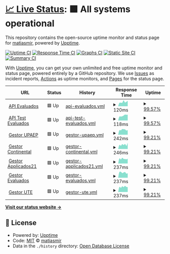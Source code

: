 # [📈 Live Status](https://status.e-valuados.com): <!--live status--> **🟩 All systems operational**

This repository contains the open-source uptime monitor and status page for [matiasmir](https://status.e-valuados.com), powered by [Upptime](https://github.com/upptime/upptime).

[![Uptime CI](https://github.com/matiasmir/status/workflows/Uptime%20CI/badge.svg)](https://github.com/matiasmir/status/actions?query=workflow%3A%22Uptime+CI%22)
[![Response Time CI](https://github.com/matiasmir/status/workflows/Response%20Time%20CI/badge.svg)](https://github.com/matiasmir/status/actions?query=workflow%3A%22Response+Time+CI%22)
[![Graphs CI](https://github.com/matiasmir/status/workflows/Graphs%20CI/badge.svg)](https://github.com/matiasmir/status/actions?query=workflow%3A%22Graphs+CI%22)
[![Static Site CI](https://github.com/matiasmir/status/workflows/Static%20Site%20CI/badge.svg)](https://github.com/matiasmir/status/actions?query=workflow%3A%22Static+Site+CI%22)
[![Summary CI](https://github.com/matiasmir/status/workflows/Summary%20CI/badge.svg)](https://github.com/matiasmir/status/actions?query=workflow%3A%22Summary+CI%22)

With [Upptime](https://upptime.js.org), you can get your own unlimited and free uptime monitor and status page, powered entirely by a GitHub repository. We use [Issues](https://github.com/matiasmir/status/issues) as incident reports, [Actions](https://github.com/matiasmir/status/actions) as uptime monitors, and [Pages](https://status.e-valuados.com) for the status page.

<!--start: status pages-->
<!-- This summary is generated by Upptime (https://github.com/upptime/upptime) -->
<!-- Do not edit this manually, your changes will be overwritten -->
<!-- prettier-ignore -->
| URL | Status | History | Response Time | Uptime |
| --- | ------ | ------- | ------------- | ------ |
| <img alt="" src="https://favicons.githubusercontent.com/api.e-valuados.com" height="13"> [API Evaluados](https://api.e-valuados.com/v1/health) | 🟩 Up | [api-evaluados.yml](https://github.com/matiasmir/status/commits/HEAD/history/api-evaluados.yml) | <details><summary><img alt="Response time graph" src="./graphs/api-evaluados/response-time-week.png" height="20"> 120ms</summary><br><a href="https://status.e-valuados.com/history/api-evaluados"><img alt="Response time 118" src="https://img.shields.io/endpoint?url=https%3A%2F%2Fraw.githubusercontent.com%2Fmatiasmir%2Fstatus%2FHEAD%2Fapi%2Fapi-evaluados%2Fresponse-time.json"></a><br><a href="https://status.e-valuados.com/history/api-evaluados"><img alt="24-hour response time 138" src="https://img.shields.io/endpoint?url=https%3A%2F%2Fraw.githubusercontent.com%2Fmatiasmir%2Fstatus%2FHEAD%2Fapi%2Fapi-evaluados%2Fresponse-time-day.json"></a><br><a href="https://status.e-valuados.com/history/api-evaluados"><img alt="7-day response time 120" src="https://img.shields.io/endpoint?url=https%3A%2F%2Fraw.githubusercontent.com%2Fmatiasmir%2Fstatus%2FHEAD%2Fapi%2Fapi-evaluados%2Fresponse-time-week.json"></a><br><a href="https://status.e-valuados.com/history/api-evaluados"><img alt="30-day response time 118" src="https://img.shields.io/endpoint?url=https%3A%2F%2Fraw.githubusercontent.com%2Fmatiasmir%2Fstatus%2FHEAD%2Fapi%2Fapi-evaluados%2Fresponse-time-month.json"></a><br><a href="https://status.e-valuados.com/history/api-evaluados"><img alt="1-year response time 118" src="https://img.shields.io/endpoint?url=https%3A%2F%2Fraw.githubusercontent.com%2Fmatiasmir%2Fstatus%2FHEAD%2Fapi%2Fapi-evaluados%2Fresponse-time-year.json"></a></details> | <details><summary><a href="https://status.e-valuados.com/history/api-evaluados">99.57%</a></summary><a href="https://status.e-valuados.com/history/api-evaluados"><img alt="All-time uptime 99.68%" src="https://img.shields.io/endpoint?url=https%3A%2F%2Fraw.githubusercontent.com%2Fmatiasmir%2Fstatus%2FHEAD%2Fapi%2Fapi-evaluados%2Fuptime.json"></a><br><a href="https://status.e-valuados.com/history/api-evaluados"><img alt="24-hour uptime 96.98%" src="https://img.shields.io/endpoint?url=https%3A%2F%2Fraw.githubusercontent.com%2Fmatiasmir%2Fstatus%2FHEAD%2Fapi%2Fapi-evaluados%2Fuptime-day.json"></a><br><a href="https://status.e-valuados.com/history/api-evaluados"><img alt="7-day uptime 99.57%" src="https://img.shields.io/endpoint?url=https%3A%2F%2Fraw.githubusercontent.com%2Fmatiasmir%2Fstatus%2FHEAD%2Fapi%2Fapi-evaluados%2Fuptime-week.json"></a><br><a href="https://status.e-valuados.com/history/api-evaluados"><img alt="30-day uptime 99.68%" src="https://img.shields.io/endpoint?url=https%3A%2F%2Fraw.githubusercontent.com%2Fmatiasmir%2Fstatus%2FHEAD%2Fapi%2Fapi-evaluados%2Fuptime-month.json"></a><br><a href="https://status.e-valuados.com/history/api-evaluados"><img alt="1-year uptime 99.68%" src="https://img.shields.io/endpoint?url=https%3A%2F%2Fraw.githubusercontent.com%2Fmatiasmir%2Fstatus%2FHEAD%2Fapi%2Fapi-evaluados%2Fuptime-year.json"></a></details>
| <img alt="" src="https://favicons.githubusercontent.com/api.test.e-valuados.com" height="13"> [API Test Evaluados](https://api.test.e-valuados.com/v1/health) | 🟩 Up | [api-test-evaluados.yml](https://github.com/matiasmir/status/commits/HEAD/history/api-test-evaluados.yml) | <details><summary><img alt="Response time graph" src="./graphs/api-test-evaluados/response-time-week.png" height="20"> 118ms</summary><br><a href="https://status.e-valuados.com/history/api-test-evaluados"><img alt="Response time 109" src="https://img.shields.io/endpoint?url=https%3A%2F%2Fraw.githubusercontent.com%2Fmatiasmir%2Fstatus%2FHEAD%2Fapi%2Fapi-test-evaluados%2Fresponse-time.json"></a><br><a href="https://status.e-valuados.com/history/api-test-evaluados"><img alt="24-hour response time 130" src="https://img.shields.io/endpoint?url=https%3A%2F%2Fraw.githubusercontent.com%2Fmatiasmir%2Fstatus%2FHEAD%2Fapi%2Fapi-test-evaluados%2Fresponse-time-day.json"></a><br><a href="https://status.e-valuados.com/history/api-test-evaluados"><img alt="7-day response time 118" src="https://img.shields.io/endpoint?url=https%3A%2F%2Fraw.githubusercontent.com%2Fmatiasmir%2Fstatus%2FHEAD%2Fapi%2Fapi-test-evaluados%2Fresponse-time-week.json"></a><br><a href="https://status.e-valuados.com/history/api-test-evaluados"><img alt="30-day response time 109" src="https://img.shields.io/endpoint?url=https%3A%2F%2Fraw.githubusercontent.com%2Fmatiasmir%2Fstatus%2FHEAD%2Fapi%2Fapi-test-evaluados%2Fresponse-time-month.json"></a><br><a href="https://status.e-valuados.com/history/api-test-evaluados"><img alt="1-year response time 109" src="https://img.shields.io/endpoint?url=https%3A%2F%2Fraw.githubusercontent.com%2Fmatiasmir%2Fstatus%2FHEAD%2Fapi%2Fapi-test-evaluados%2Fresponse-time-year.json"></a></details> | <details><summary><a href="https://status.e-valuados.com/history/api-test-evaluados">99.57%</a></summary><a href="https://status.e-valuados.com/history/api-test-evaluados"><img alt="All-time uptime 99.68%" src="https://img.shields.io/endpoint?url=https%3A%2F%2Fraw.githubusercontent.com%2Fmatiasmir%2Fstatus%2FHEAD%2Fapi%2Fapi-test-evaluados%2Fuptime.json"></a><br><a href="https://status.e-valuados.com/history/api-test-evaluados"><img alt="24-hour uptime 96.98%" src="https://img.shields.io/endpoint?url=https%3A%2F%2Fraw.githubusercontent.com%2Fmatiasmir%2Fstatus%2FHEAD%2Fapi%2Fapi-test-evaluados%2Fuptime-day.json"></a><br><a href="https://status.e-valuados.com/history/api-test-evaluados"><img alt="7-day uptime 99.57%" src="https://img.shields.io/endpoint?url=https%3A%2F%2Fraw.githubusercontent.com%2Fmatiasmir%2Fstatus%2FHEAD%2Fapi%2Fapi-test-evaluados%2Fuptime-week.json"></a><br><a href="https://status.e-valuados.com/history/api-test-evaluados"><img alt="30-day uptime 99.68%" src="https://img.shields.io/endpoint?url=https%3A%2F%2Fraw.githubusercontent.com%2Fmatiasmir%2Fstatus%2FHEAD%2Fapi%2Fapi-test-evaluados%2Fuptime-month.json"></a><br><a href="https://status.e-valuados.com/history/api-test-evaluados"><img alt="1-year uptime 99.68%" src="https://img.shields.io/endpoint?url=https%3A%2F%2Fraw.githubusercontent.com%2Fmatiasmir%2Fstatus%2FHEAD%2Fapi%2Fapi-test-evaluados%2Fuptime-year.json"></a></details>
| <img alt="" src="https://favicons.githubusercontent.com/upaep.e-valuados.com" height="13"> [Gestor UPAEP](https://upaep.e-valuados.com) | 🟩 Up | [gestor-upaep.yml](https://github.com/matiasmir/status/commits/HEAD/history/gestor-upaep.yml) | <details><summary><img alt="Response time graph" src="./graphs/gestor-upaep/response-time-week.png" height="20"> 242ms</summary><br><a href="https://status.e-valuados.com/history/gestor-upaep"><img alt="Response time 255" src="https://img.shields.io/endpoint?url=https%3A%2F%2Fraw.githubusercontent.com%2Fmatiasmir%2Fstatus%2FHEAD%2Fapi%2Fgestor-upaep%2Fresponse-time.json"></a><br><a href="https://status.e-valuados.com/history/gestor-upaep"><img alt="24-hour response time 186" src="https://img.shields.io/endpoint?url=https%3A%2F%2Fraw.githubusercontent.com%2Fmatiasmir%2Fstatus%2FHEAD%2Fapi%2Fgestor-upaep%2Fresponse-time-day.json"></a><br><a href="https://status.e-valuados.com/history/gestor-upaep"><img alt="7-day response time 242" src="https://img.shields.io/endpoint?url=https%3A%2F%2Fraw.githubusercontent.com%2Fmatiasmir%2Fstatus%2FHEAD%2Fapi%2Fgestor-upaep%2Fresponse-time-week.json"></a><br><a href="https://status.e-valuados.com/history/gestor-upaep"><img alt="30-day response time 255" src="https://img.shields.io/endpoint?url=https%3A%2F%2Fraw.githubusercontent.com%2Fmatiasmir%2Fstatus%2FHEAD%2Fapi%2Fgestor-upaep%2Fresponse-time-month.json"></a><br><a href="https://status.e-valuados.com/history/gestor-upaep"><img alt="1-year response time 255" src="https://img.shields.io/endpoint?url=https%3A%2F%2Fraw.githubusercontent.com%2Fmatiasmir%2Fstatus%2FHEAD%2Fapi%2Fgestor-upaep%2Fresponse-time-year.json"></a></details> | <details><summary><a href="https://status.e-valuados.com/history/gestor-upaep">99.21%</a></summary><a href="https://status.e-valuados.com/history/gestor-upaep"><img alt="All-time uptime 99.42%" src="https://img.shields.io/endpoint?url=https%3A%2F%2Fraw.githubusercontent.com%2Fmatiasmir%2Fstatus%2FHEAD%2Fapi%2Fgestor-upaep%2Fuptime.json"></a><br><a href="https://status.e-valuados.com/history/gestor-upaep"><img alt="24-hour uptime 94.49%" src="https://img.shields.io/endpoint?url=https%3A%2F%2Fraw.githubusercontent.com%2Fmatiasmir%2Fstatus%2FHEAD%2Fapi%2Fgestor-upaep%2Fuptime-day.json"></a><br><a href="https://status.e-valuados.com/history/gestor-upaep"><img alt="7-day uptime 99.21%" src="https://img.shields.io/endpoint?url=https%3A%2F%2Fraw.githubusercontent.com%2Fmatiasmir%2Fstatus%2FHEAD%2Fapi%2Fgestor-upaep%2Fuptime-week.json"></a><br><a href="https://status.e-valuados.com/history/gestor-upaep"><img alt="30-day uptime 99.42%" src="https://img.shields.io/endpoint?url=https%3A%2F%2Fraw.githubusercontent.com%2Fmatiasmir%2Fstatus%2FHEAD%2Fapi%2Fgestor-upaep%2Fuptime-month.json"></a><br><a href="https://status.e-valuados.com/history/gestor-upaep"><img alt="1-year uptime 99.42%" src="https://img.shields.io/endpoint?url=https%3A%2F%2Fraw.githubusercontent.com%2Fmatiasmir%2Fstatus%2FHEAD%2Fapi%2Fgestor-upaep%2Fuptime-year.json"></a></details>
| <img alt="" src="https://favicons.githubusercontent.com/continental.e-valuados.com" height="13"> [Gestor Continental](https://continental.e-valuados.com) | 🟩 Up | [gestor-continental.yml](https://github.com/matiasmir/status/commits/HEAD/history/gestor-continental.yml) | <details><summary><img alt="Response time graph" src="./graphs/gestor-continental/response-time-week.png" height="20"> 246ms</summary><br><a href="https://status.e-valuados.com/history/gestor-continental"><img alt="Response time 255" src="https://img.shields.io/endpoint?url=https%3A%2F%2Fraw.githubusercontent.com%2Fmatiasmir%2Fstatus%2FHEAD%2Fapi%2Fgestor-continental%2Fresponse-time.json"></a><br><a href="https://status.e-valuados.com/history/gestor-continental"><img alt="24-hour response time 197" src="https://img.shields.io/endpoint?url=https%3A%2F%2Fraw.githubusercontent.com%2Fmatiasmir%2Fstatus%2FHEAD%2Fapi%2Fgestor-continental%2Fresponse-time-day.json"></a><br><a href="https://status.e-valuados.com/history/gestor-continental"><img alt="7-day response time 246" src="https://img.shields.io/endpoint?url=https%3A%2F%2Fraw.githubusercontent.com%2Fmatiasmir%2Fstatus%2FHEAD%2Fapi%2Fgestor-continental%2Fresponse-time-week.json"></a><br><a href="https://status.e-valuados.com/history/gestor-continental"><img alt="30-day response time 255" src="https://img.shields.io/endpoint?url=https%3A%2F%2Fraw.githubusercontent.com%2Fmatiasmir%2Fstatus%2FHEAD%2Fapi%2Fgestor-continental%2Fresponse-time-month.json"></a><br><a href="https://status.e-valuados.com/history/gestor-continental"><img alt="1-year response time 255" src="https://img.shields.io/endpoint?url=https%3A%2F%2Fraw.githubusercontent.com%2Fmatiasmir%2Fstatus%2FHEAD%2Fapi%2Fgestor-continental%2Fresponse-time-year.json"></a></details> | <details><summary><a href="https://status.e-valuados.com/history/gestor-continental">99.21%</a></summary><a href="https://status.e-valuados.com/history/gestor-continental"><img alt="All-time uptime 99.42%" src="https://img.shields.io/endpoint?url=https%3A%2F%2Fraw.githubusercontent.com%2Fmatiasmir%2Fstatus%2FHEAD%2Fapi%2Fgestor-continental%2Fuptime.json"></a><br><a href="https://status.e-valuados.com/history/gestor-continental"><img alt="24-hour uptime 94.49%" src="https://img.shields.io/endpoint?url=https%3A%2F%2Fraw.githubusercontent.com%2Fmatiasmir%2Fstatus%2FHEAD%2Fapi%2Fgestor-continental%2Fuptime-day.json"></a><br><a href="https://status.e-valuados.com/history/gestor-continental"><img alt="7-day uptime 99.21%" src="https://img.shields.io/endpoint?url=https%3A%2F%2Fraw.githubusercontent.com%2Fmatiasmir%2Fstatus%2FHEAD%2Fapi%2Fgestor-continental%2Fuptime-week.json"></a><br><a href="https://status.e-valuados.com/history/gestor-continental"><img alt="30-day uptime 99.42%" src="https://img.shields.io/endpoint?url=https%3A%2F%2Fraw.githubusercontent.com%2Fmatiasmir%2Fstatus%2FHEAD%2Fapi%2Fgestor-continental%2Fuptime-month.json"></a><br><a href="https://status.e-valuados.com/history/gestor-continental"><img alt="1-year uptime 99.42%" src="https://img.shields.io/endpoint?url=https%3A%2F%2Fraw.githubusercontent.com%2Fmatiasmir%2Fstatus%2FHEAD%2Fapi%2Fgestor-continental%2Fuptime-year.json"></a></details>
| <img alt="" src="https://favicons.githubusercontent.com/applicados21.e-valuados.com" height="13"> [Gestor Applicados21](https://applicados21.e-valuados.com) | 🟩 Up | [gestor-applicados21.yml](https://github.com/matiasmir/status/commits/HEAD/history/gestor-applicados21.yml) | <details><summary><img alt="Response time graph" src="./graphs/gestor-applicados21/response-time-week.png" height="20"> 237ms</summary><br><a href="https://status.e-valuados.com/history/gestor-applicados21"><img alt="Response time 245" src="https://img.shields.io/endpoint?url=https%3A%2F%2Fraw.githubusercontent.com%2Fmatiasmir%2Fstatus%2FHEAD%2Fapi%2Fgestor-applicados21%2Fresponse-time.json"></a><br><a href="https://status.e-valuados.com/history/gestor-applicados21"><img alt="24-hour response time 207" src="https://img.shields.io/endpoint?url=https%3A%2F%2Fraw.githubusercontent.com%2Fmatiasmir%2Fstatus%2FHEAD%2Fapi%2Fgestor-applicados21%2Fresponse-time-day.json"></a><br><a href="https://status.e-valuados.com/history/gestor-applicados21"><img alt="7-day response time 237" src="https://img.shields.io/endpoint?url=https%3A%2F%2Fraw.githubusercontent.com%2Fmatiasmir%2Fstatus%2FHEAD%2Fapi%2Fgestor-applicados21%2Fresponse-time-week.json"></a><br><a href="https://status.e-valuados.com/history/gestor-applicados21"><img alt="30-day response time 245" src="https://img.shields.io/endpoint?url=https%3A%2F%2Fraw.githubusercontent.com%2Fmatiasmir%2Fstatus%2FHEAD%2Fapi%2Fgestor-applicados21%2Fresponse-time-month.json"></a><br><a href="https://status.e-valuados.com/history/gestor-applicados21"><img alt="1-year response time 245" src="https://img.shields.io/endpoint?url=https%3A%2F%2Fraw.githubusercontent.com%2Fmatiasmir%2Fstatus%2FHEAD%2Fapi%2Fgestor-applicados21%2Fresponse-time-year.json"></a></details> | <details><summary><a href="https://status.e-valuados.com/history/gestor-applicados21">99.21%</a></summary><a href="https://status.e-valuados.com/history/gestor-applicados21"><img alt="All-time uptime 99.42%" src="https://img.shields.io/endpoint?url=https%3A%2F%2Fraw.githubusercontent.com%2Fmatiasmir%2Fstatus%2FHEAD%2Fapi%2Fgestor-applicados21%2Fuptime.json"></a><br><a href="https://status.e-valuados.com/history/gestor-applicados21"><img alt="24-hour uptime 94.49%" src="https://img.shields.io/endpoint?url=https%3A%2F%2Fraw.githubusercontent.com%2Fmatiasmir%2Fstatus%2FHEAD%2Fapi%2Fgestor-applicados21%2Fuptime-day.json"></a><br><a href="https://status.e-valuados.com/history/gestor-applicados21"><img alt="7-day uptime 99.21%" src="https://img.shields.io/endpoint?url=https%3A%2F%2Fraw.githubusercontent.com%2Fmatiasmir%2Fstatus%2FHEAD%2Fapi%2Fgestor-applicados21%2Fuptime-week.json"></a><br><a href="https://status.e-valuados.com/history/gestor-applicados21"><img alt="30-day uptime 99.42%" src="https://img.shields.io/endpoint?url=https%3A%2F%2Fraw.githubusercontent.com%2Fmatiasmir%2Fstatus%2FHEAD%2Fapi%2Fgestor-applicados21%2Fuptime-month.json"></a><br><a href="https://status.e-valuados.com/history/gestor-applicados21"><img alt="1-year uptime 99.42%" src="https://img.shields.io/endpoint?url=https%3A%2F%2Fraw.githubusercontent.com%2Fmatiasmir%2Fstatus%2FHEAD%2Fapi%2Fgestor-applicados21%2Fuptime-year.json"></a></details>
| <img alt="" src="https://favicons.githubusercontent.com/docente.e-valuados.com" height="13"> [Gestor Evaluados](https://docente.e-valuados.com) | 🟩 Up | [gestor-evaluados.yml](https://github.com/matiasmir/status/commits/HEAD/history/gestor-evaluados.yml) | <details><summary><img alt="Response time graph" src="./graphs/gestor-evaluados/response-time-week.png" height="20"> 237ms</summary><br><a href="https://status.e-valuados.com/history/gestor-evaluados"><img alt="Response time 245" src="https://img.shields.io/endpoint?url=https%3A%2F%2Fraw.githubusercontent.com%2Fmatiasmir%2Fstatus%2FHEAD%2Fapi%2Fgestor-evaluados%2Fresponse-time.json"></a><br><a href="https://status.e-valuados.com/history/gestor-evaluados"><img alt="24-hour response time 243" src="https://img.shields.io/endpoint?url=https%3A%2F%2Fraw.githubusercontent.com%2Fmatiasmir%2Fstatus%2FHEAD%2Fapi%2Fgestor-evaluados%2Fresponse-time-day.json"></a><br><a href="https://status.e-valuados.com/history/gestor-evaluados"><img alt="7-day response time 237" src="https://img.shields.io/endpoint?url=https%3A%2F%2Fraw.githubusercontent.com%2Fmatiasmir%2Fstatus%2FHEAD%2Fapi%2Fgestor-evaluados%2Fresponse-time-week.json"></a><br><a href="https://status.e-valuados.com/history/gestor-evaluados"><img alt="30-day response time 245" src="https://img.shields.io/endpoint?url=https%3A%2F%2Fraw.githubusercontent.com%2Fmatiasmir%2Fstatus%2FHEAD%2Fapi%2Fgestor-evaluados%2Fresponse-time-month.json"></a><br><a href="https://status.e-valuados.com/history/gestor-evaluados"><img alt="1-year response time 245" src="https://img.shields.io/endpoint?url=https%3A%2F%2Fraw.githubusercontent.com%2Fmatiasmir%2Fstatus%2FHEAD%2Fapi%2Fgestor-evaluados%2Fresponse-time-year.json"></a></details> | <details><summary><a href="https://status.e-valuados.com/history/gestor-evaluados">99.21%</a></summary><a href="https://status.e-valuados.com/history/gestor-evaluados"><img alt="All-time uptime 99.42%" src="https://img.shields.io/endpoint?url=https%3A%2F%2Fraw.githubusercontent.com%2Fmatiasmir%2Fstatus%2FHEAD%2Fapi%2Fgestor-evaluados%2Fuptime.json"></a><br><a href="https://status.e-valuados.com/history/gestor-evaluados"><img alt="24-hour uptime 94.49%" src="https://img.shields.io/endpoint?url=https%3A%2F%2Fraw.githubusercontent.com%2Fmatiasmir%2Fstatus%2FHEAD%2Fapi%2Fgestor-evaluados%2Fuptime-day.json"></a><br><a href="https://status.e-valuados.com/history/gestor-evaluados"><img alt="7-day uptime 99.21%" src="https://img.shields.io/endpoint?url=https%3A%2F%2Fraw.githubusercontent.com%2Fmatiasmir%2Fstatus%2FHEAD%2Fapi%2Fgestor-evaluados%2Fuptime-week.json"></a><br><a href="https://status.e-valuados.com/history/gestor-evaluados"><img alt="30-day uptime 99.42%" src="https://img.shields.io/endpoint?url=https%3A%2F%2Fraw.githubusercontent.com%2Fmatiasmir%2Fstatus%2FHEAD%2Fapi%2Fgestor-evaluados%2Fuptime-month.json"></a><br><a href="https://status.e-valuados.com/history/gestor-evaluados"><img alt="1-year uptime 99.42%" src="https://img.shields.io/endpoint?url=https%3A%2F%2Fraw.githubusercontent.com%2Fmatiasmir%2Fstatus%2FHEAD%2Fapi%2Fgestor-evaluados%2Fuptime-year.json"></a></details>
| <img alt="" src="https://favicons.githubusercontent.com/ute.e-valuados.com" height="13"> [Gestor UTE](https://ute.e-valuados.com) | 🟩 Up | [gestor-ute.yml](https://github.com/matiasmir/status/commits/HEAD/history/gestor-ute.yml) | <details><summary><img alt="Response time graph" src="./graphs/gestor-ute/response-time-week.png" height="20"> 237ms</summary><br><a href="https://status.e-valuados.com/history/gestor-ute"><img alt="Response time 245" src="https://img.shields.io/endpoint?url=https%3A%2F%2Fraw.githubusercontent.com%2Fmatiasmir%2Fstatus%2FHEAD%2Fapi%2Fgestor-ute%2Fresponse-time.json"></a><br><a href="https://status.e-valuados.com/history/gestor-ute"><img alt="24-hour response time 234" src="https://img.shields.io/endpoint?url=https%3A%2F%2Fraw.githubusercontent.com%2Fmatiasmir%2Fstatus%2FHEAD%2Fapi%2Fgestor-ute%2Fresponse-time-day.json"></a><br><a href="https://status.e-valuados.com/history/gestor-ute"><img alt="7-day response time 237" src="https://img.shields.io/endpoint?url=https%3A%2F%2Fraw.githubusercontent.com%2Fmatiasmir%2Fstatus%2FHEAD%2Fapi%2Fgestor-ute%2Fresponse-time-week.json"></a><br><a href="https://status.e-valuados.com/history/gestor-ute"><img alt="30-day response time 245" src="https://img.shields.io/endpoint?url=https%3A%2F%2Fraw.githubusercontent.com%2Fmatiasmir%2Fstatus%2FHEAD%2Fapi%2Fgestor-ute%2Fresponse-time-month.json"></a><br><a href="https://status.e-valuados.com/history/gestor-ute"><img alt="1-year response time 245" src="https://img.shields.io/endpoint?url=https%3A%2F%2Fraw.githubusercontent.com%2Fmatiasmir%2Fstatus%2FHEAD%2Fapi%2Fgestor-ute%2Fresponse-time-year.json"></a></details> | <details><summary><a href="https://status.e-valuados.com/history/gestor-ute">99.21%</a></summary><a href="https://status.e-valuados.com/history/gestor-ute"><img alt="All-time uptime 99.42%" src="https://img.shields.io/endpoint?url=https%3A%2F%2Fraw.githubusercontent.com%2Fmatiasmir%2Fstatus%2FHEAD%2Fapi%2Fgestor-ute%2Fuptime.json"></a><br><a href="https://status.e-valuados.com/history/gestor-ute"><img alt="24-hour uptime 94.49%" src="https://img.shields.io/endpoint?url=https%3A%2F%2Fraw.githubusercontent.com%2Fmatiasmir%2Fstatus%2FHEAD%2Fapi%2Fgestor-ute%2Fuptime-day.json"></a><br><a href="https://status.e-valuados.com/history/gestor-ute"><img alt="7-day uptime 99.21%" src="https://img.shields.io/endpoint?url=https%3A%2F%2Fraw.githubusercontent.com%2Fmatiasmir%2Fstatus%2FHEAD%2Fapi%2Fgestor-ute%2Fuptime-week.json"></a><br><a href="https://status.e-valuados.com/history/gestor-ute"><img alt="30-day uptime 99.42%" src="https://img.shields.io/endpoint?url=https%3A%2F%2Fraw.githubusercontent.com%2Fmatiasmir%2Fstatus%2FHEAD%2Fapi%2Fgestor-ute%2Fuptime-month.json"></a><br><a href="https://status.e-valuados.com/history/gestor-ute"><img alt="1-year uptime 99.42%" src="https://img.shields.io/endpoint?url=https%3A%2F%2Fraw.githubusercontent.com%2Fmatiasmir%2Fstatus%2FHEAD%2Fapi%2Fgestor-ute%2Fuptime-year.json"></a></details>

<!--end: status pages-->

[**Visit our status website →**](https://status.e-valuados.com)

## 📄 License

- Powered by: [Upptime](https://github.com/upptime/upptime)
- Code: [MIT](./LICENSE) © [matiasmir](https://status.e-valuados.com)
- Data in the `./history` directory: [Open Database License](https://opendatacommons.org/licenses/odbl/1-0/)
